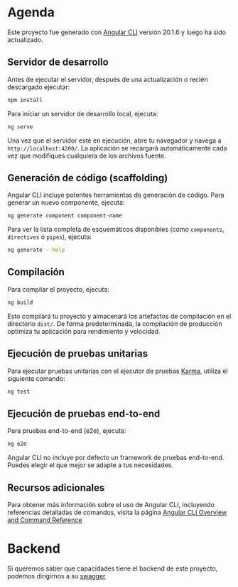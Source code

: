 # Agenda

Este proyecto fue generado con [Angular CLI](https://github.com/angular/angular-cli) versión 20.1.6 y luego ha sido actualizado.

## Servidor de desarrollo

Antes de ejecutar el servidor, después de una actualización o recién descargado ejecutar:
```bash
npm install
```
Para iniciar un servidor de desarrollo local, ejecuta:

```bash
ng serve
```

Una vez que el servidor esté en ejecución, abre tu navegador y navega a `http://localhost:4200/`. La aplicación se recargará automáticamente cada vez que modifiques cualquiera de los archivos fuente.

## Generación de código (scaffolding)

Angular CLI incluye potentes herramientas de generación de código. Para generar un nuevo componente, ejecuta:

```bash
ng generate component component-name
```

Para ver la lista completa de esquemáticos disponibles (como `components`, `directives` o `pipes`), ejecuta:

```bash
ng generate --help
```

## Compilación

Para compilar el proyecto, ejecuta:

```bash
ng build
```

Esto compilará tu proyecto y almacenará los artefactos de compilación en el directorio `dist/`. De forma predeterminada, la compilación de producción optimiza tu aplicación para rendimiento y velocidad.

## Ejecución de pruebas unitarias

Para ejecutar pruebas unitarias con el ejecutor de pruebas [Karma](https://karma-runner.github.io), utiliza el siguiente comando:

```bash
ng test
```

## Ejecución de pruebas end-to-end

Para pruebas end-to-end (e2e), ejecuta:

```bash
ng e2e
```

Angular CLI no incluye por defecto un framework de pruebas end-to-end. Puedes elegir el que mejor se adapte a tus necesidades.

## Recursos adicionales

Para obtener más información sobre el uso de Angular CLI, incluyendo referencias detalladas de comandos, visita la página [Angular CLI Overview and Command Reference](https://angular.dev/tools/cli)

# Backend
Si queremos saber que capacidades tiene el backend de este proyecto, podemos dirigirnos a su [swagger](https://agenda-api.somee.com/swagger/index.html)